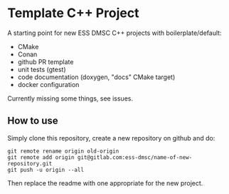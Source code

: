 # Template C++ Project

A starting point for new ESS DMSC C++ projects with boilerplate/default:
- CMake
- Conan
- github PR template
- unit tests (gtest)
- code documentation (doxygen, "docs" CMake target)
- docker configuration

Currently missing some things, see issues.

## How to use

Simply clone this repository, create a new repository on github and do:
```
git remote rename origin old-origin
git remote add origin git@gitlab.com:ess-dmsc/name-of-new-repository.git
git push -u origin --all
```
Then replace the readme with one appropriate for the new project.
